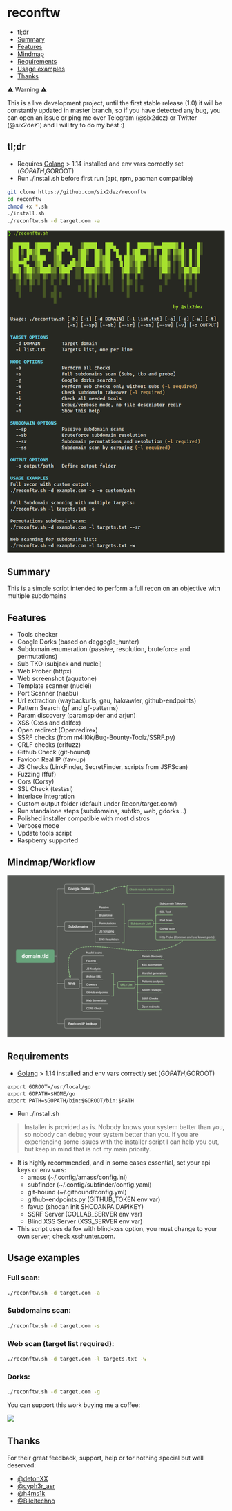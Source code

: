 # reconftw

-   [tl;dr](#tldr)
-   [Summary](#summary)
-   [Features](#features)
-   [Mindmap](#mindmapworkflow)
-   [Requirements](#requirements)
-   [Usage examples](#usage-examples)
-   [Thanks](#thanks)

:warning: Warning :warning:

This is a live development project, until the first stable release (1.0) it will be constantly updated in master branch, so if you have detected any bug, you can open an issue or ping me over Telegram (@six2dez) or Twitter (@six2dez1) and I will try to do my best :)


## tl;dr

- Requires [Golang](https://golang.org/dl/) > 1.14 installed and env vars correctly set ($GOPATH,$GOROOT)
- Run ./install.sh before first run (apt, rpm, pacman compatible)

```bash
git clone https://github.com/six2dez/reconftw
cd reconftw
chmod +x *.sh
./install.sh
./reconftw.sh -d target.com -a
```
![Help](images/help.png)

## Summary

This is a simple script intended to perform a full recon on an objective with multiple subdomains

## Features

- Tools checker
- Google Dorks (based on deggogle_hunter)
- Subdomain enumeration (passive, resolution, bruteforce and permutations)
- Sub TKO (subjack and nuclei)
- Web Prober (httpx)
- Web screenshot (aquatone)
- Template scanner (nuclei)
- Port Scanner (naabu)
- Url extraction (waybackurls, gau, hakrawler, github-endpoints)
- Pattern Search (gf and gf-patterns)
- Param discovery (paramspider and arjun)
- XSS (Gxss and dalfox)
- Open redirect (Openredirex)
- SSRF checks (from m4ll0k/Bug-Bounty-Toolz/SSRF.py)
- CRLF checks (crlfuzz)
- Github Check (git-hound)
- Favicon Real IP (fav-up)
- JS Checks (LinkFinder, SecretFinder, scripts from JSFScan)
- Fuzzing (ffuf)
- Cors (Corsy)
- SSL Check (testssl)
- Interlace integration
- Custom output folder (default under Recon/target.com/)
- Run standalone steps (subdomains, subtko, web, gdorks...)
- Polished installer compatible with most distros
- Verbose mode
- Update tools script
- Raspberry supported

## Mindmap/Workflow

![Mindmap](images/mindmap.png)

## Requirements

- [Golang](https://golang.org/dl/) > 1.14 installed and env vars correctly set ($GOPATH,$GOROOT)
```
export GOROOT=/usr/local/go
export GOPATH=$HOME/go
export PATH=$GOPATH/bin:$GOROOT/bin:$PATH
```
- Run ./install.sh
> Installer is provided as is. Nobody knows your system better than you, so nobody can debug your system better than you. If you are experiencing some issues with the installer script I can help you out, but keep in mind that is not my main priority.
- It is highly recommended, and in some cases essential, set your api keys or env vars:
  - amass (~/.config/amass/config.ini)
  - subfinder (~/.config/subfinder/config.yaml)
  - git-hound (~/.githound/config.yml)
  - github-endpoints.py (GITHUB_TOKEN env var)
  - favup (shodan init SHODANPAIDAPIKEY)
  - SSRF Server (COLLAB_SERVER env var) 
  - Blind XSS Server (XSS_SERVER env var) 
- This script uses dalfox with blind-xss option, you must change to your own server, check xsshunter.com.

## Usage examples

### Full scan:
```bash
./reconftw.sh -d target.com -a
```

### Subdomains scan:
```bash
./reconftw.sh -d target.com -s
```

### Web scan (target list required):
```bash
./reconftw.sh -d target.com -l targets.txt -w
```

### Dorks:
```bash
./reconftw.sh -d target.com -g
```

You can support this work buying me a coffee:

[<img src="https://cdn.buymeacoffee.com/buttons/v2/default-green.png">](https://www.buymeacoffee.com/six2dez)

## Thanks
For their great feedback, support, help or for nothing special but well deserved:
- [@detonXX](https://twitter.com/detonXX)
- [@cyph3r_asr](https://twitter.com/cyph3r_asr)
- [@h4ms1k](https://twitter.com/h4ms1k)
- [@Bileltechno](https://twitter.com/BilelEljaamii)
